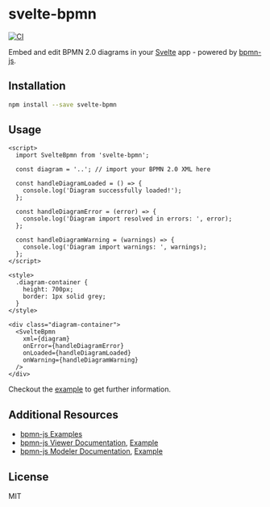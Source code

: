 # svelte-bpmn

[![CI](https://github.com/bpmn-io/svelte-bpmn/workflows/CI/badge.svg)](https://github.com/bpmn-io/svelte-bpmn/actions?query=workflow%3ACI)

Embed and edit BPMN 2.0 diagrams in your [Svelte](https://svelte.dev/) app - powered by [bpmn-js](https://github.com/bpmn-io/bpmn-js).


## Installation

```sh
npm install --save svelte-bpmn
```

## Usage

```svelte
<script>
  import SvelteBpmn from 'svelte-bpmn';

  const diagram = '..'; // import your BPMN 2.0 XML here

  const handleDiagramLoaded = () => {
    console.log('Diagram successfully loaded!');
  };

  const handleDiagramError = (error) => {
    console.log('Diagram import resolved in errors: ', error);
  };

  const handleDiagramWarning = (warnings) => {
    console.log('Diagram import warnings: ', warnings);
  };
</script>

<style>
  .diagram-container {
    height: 700px;
    border: 1px solid grey;
  }
</style>

<div class="diagram-container">
  <SvelteBpmn 
    xml={diagram} 
    onError={handleDiagramError}
    onLoaded={handleDiagramLoaded} 
    onWarning={handleDiagramWarning}
  />
</div>
```

Checkout the [example](./example) to get further information.

## Additional Resources

* [bpmn-js Examples](https://github.com/bpmn-io/bpmn-js-examples)
* [bpmn-js Viewer Documentation](https://github.com/bpmn-io/bpmn-js/blob/master/lib/Viewer.js), [Example](https://github.com/bpmn-io/bpmn-js-examples/blob/master/starter/viewer.html)
* [bpmn-js Modeler Documentation](https://github.com/bpmn-io/bpmn-js/blob/master/lib/Modeler.js), [Example](https://github.com/bpmn-io/bpmn-js-examples/tree/master/modeler)

## License

MIT